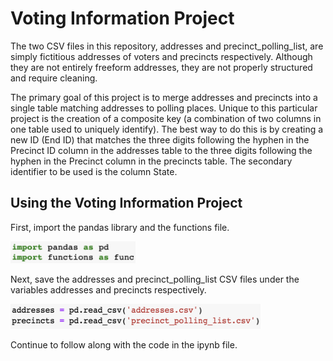 # Voting Information Project
The two CSV files in this repository, addresses and precinct_polling_list, are simply fictitious addresses of voters and precincts respectively.  Although they are not entirely freeform addresses, they are not properly structured and require cleaning.

The primary goal of this project is to merge addresses and precincts into a single table matching addresses to polling places.  Unique to this particular project is the creation of a composite key (a combination of two columns in one table used to uniquely identify).  The best way to do this is by creating a new ID (End ID) that matches the three digits following the hyphen in the Precinct ID column in the addresses table to the three digits following the hyphen in the Precinct column in the precincts table.  The secondary identifier to be used is the column State.

## Using the Voting Information Project
First, import the pandas library and the functions file.

<img src="images/Screen Shot 2019-12-30 at 10.45.49 PM.png" width="200" height="35">

Next, save the addresses and precinct_polling_list CSV files under the variables addresses and precincts respectively.

<img src="images/Screen Shot 2019-12-30 at 10.46.08 PM.png" width="400" height="40">

Continue to follow along with the code in the ipynb file. 
